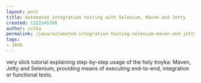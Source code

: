 ```yaml
---
layout: post
title: Automated integration testing with Selenium, Maven and Jetty
created: 1222141708
author: zvika
permalink: /java/automated-integration-testing-selenium-maven-and-jetty
tags:
- JAVA
---
```

<p>very slick tutorial explaining step-by-step usage of the holy troyka: Maven, Jetty and Selenium, providing means of executing end-to-end, integration or functional tests.</p>
